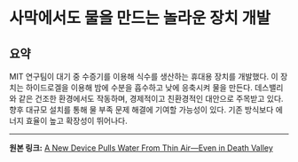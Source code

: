 # 사막에서도 물을 만드는 놀라운 장치 개발

## 요약
MIT 연구팀이 대기 중 수증기를 이용해 식수를 생산하는 휴대용 장치를 개발했다.  이 장치는 하이드로겔을 이용해 밤에 수분을 흡수하고 낮에 응축시켜 물을 만든다. 데스밸리와 같은 건조한 환경에서도 작동하며, 경제적이고 친환경적인 대안으로 주목받고 있다.  향후 대규모 설치를 통해 물 부족 문제 해결에 기여할 가능성이 있다.  기존 방식보다 에너지 효율이 높고 확장성이 뛰어나다.

---

**원본 링크:** [A New Device Pulls Water From Thin Air—Even in Death Valley](https://singularityhub.com/2025/07/10/this-device-pulls-water-from-thin-air-even-in-death-valley/)
